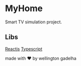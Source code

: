 # MyHome
Smart TV simulation project.

## Libs
[Reactjs](https://reactjs.org/)
[Typescript](https://www.typescriptlang.org/)

made with :heart: by wellington gadelha
